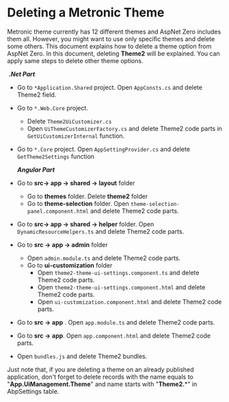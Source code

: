 # Deleting a Metronic Theme

Metronic theme currently has 12 different themes and AspNet Zero includes them all. However, you might want to use only specific themes and delete some others. This document explains how to delete a theme option from AspNet Zero. In this document, deleting **Theme2** will be explained. You can apply same steps to delete other theme options.

​		***.Net Part***

* Go to  `*Application.Shared` project. Open `AppConsts.cs`  and delete Theme2 field. 

* Go to `*.Web.Core` project.
  * Delete `Theme2UiCustomizer.cs`
  * Open `UiThemeCustomizerFactory.cs` and delete Theme2 code parts in `GetUiCustomizerInternal` function.
  
* Go to `*.Core`  project. Open `AppSettingProvider.cs` and delete `GetTheme2Settings` function

  

  ***Angular Part***
  
* Go to **src-> app -> shared -> layout** folder
  * Go to **themes** folder. Delete **theme2** folder	
  * Go to **theme-selection** folder. Open `theme-selection-panel.component.html` and delete Theme2 code parts.
  
* Go to **src-> app -> shared -> helper** folder. Open `DynamicResourceHelpers.ts` and delete Theme2 code parts.

* Go to **src -> app -> admin** folder

  * Open `admin.module.ts`  and delete Theme2 code parts.
  * Go to **ui-customization** folder
    * Open `theme2-theme-ui-settings.component.ts` and delete Theme2 code parts.
    * Open `theme2-theme-ui-settings.component.html` and delete Theme2 code parts.
    * Open `ui-customization.component.html` and delete Theme2 code parts.

* Go to **src -> app** . Open `app.module.ts` and delete Theme2 code parts.

* Go to **src -> app**. Open `app.component.html` and delete Theme2 code parts.

* Open `bundles.js` and delete Theme2 bundles.



Just note that, if you are deleting a theme on an already published application, don't forget to delete records with the name equals to "**App.UiManagement.Theme**" and name starts with "**Theme2.***" in AbpSettings table. 